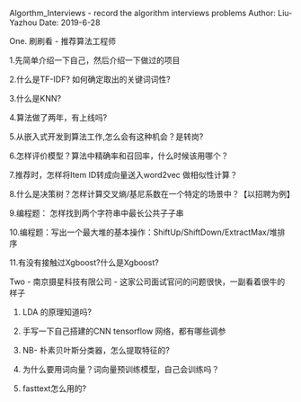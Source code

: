 Algorthm_Interviews - record the algorithm interviews problems 
Author: Liu-Yazhou 
Date: 2019-6-28

One. 刷刷看 - 推荐算法工程师

1.先简单介绍一下自己，然后介绍一下做过的项目

2.什么是TF-IDF? 如何确定取出的关键词词性?

3.什么是KNN?

4.算法做了两年，有上线吗?

5.从嵌入式开发到算法工作,怎么会有这种机会？是转岗?

6.怎样评价模型？算法中精确率和召回率，什么时候该用哪个？

7.推荐时，怎样将Item ID转成向量送入word2vec 做相似性计算？

8.什么是决策树？怎样计算交叉熵/基尼系数在一个特定的场景中？【以招聘为例】

9.编程题： 怎样找到两个字符串中最长公共子子串

10.编程题：写出一个最大堆的基本操作：ShiftUp/ShiftDown/ExtractMax/堆排序

11.有没有接触过Xgboost?什么是Xgboost?



Two - 南京摄星科技有限公司 - 这家公司面试官问的问题很快，一副看着很牛的样子

1. LDA 的原理知道吗?

2. 手写一下自己搭建的CNN tensorflow 网络，都有哪些调参

3. NB- 朴素贝叶斯分类器，怎么提取特征的?

4. 为什么要用词向量？词向量预训练模型，自己会训练吗？

5. fasttext怎么用的?
